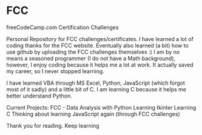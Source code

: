 # FCC
freeCodeCamp.com Certification Challenges

Personal Repository for FCC challenges/certificates. 
I have learned a lot of coding thanks for the FCC website. Eventually also learned (a bit) how to use github by uploading the FCC challenges themselves :)
I am by no means a seasoned programmer (I do not have a Math background), however, I enjoy coding because it helps me a lot at work. It actually saved my career,
so I never stopped learning.

I have learned VBA through MS Excel, Python, JavaScript (which forgot most of it sadly) and a little bit of C. I am learning C because it helps me better understand Python.

Current Projects:
FCC - Data Analysis with Python
Learning tkinter
Learning C
Thinking about learning JavaScript again (through FCC challenges)


Thank you for reading.
Keep learning
